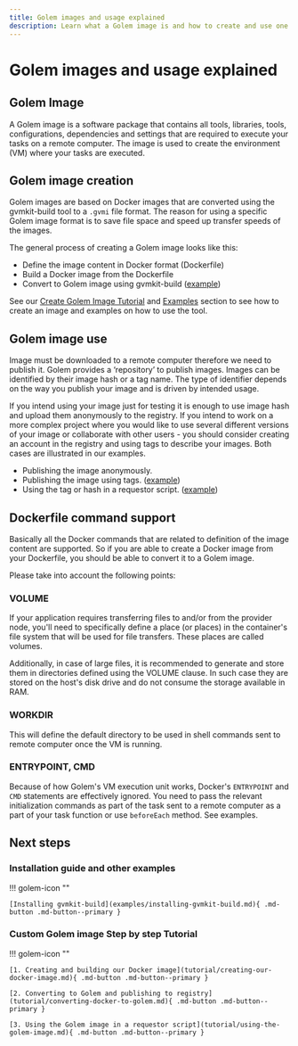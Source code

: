 ```yaml
---
title: Golem images and usage explained
description: Learn what a Golem image is and how to create and use one
---
```





# Golem images and usage explained


## Golem Image

A Golem image is a software package that contains all tools, libraries, tools, configurations, dependencies and settings that are required to execute your tasks on a remote computer. The image is used to create the environment (VM) where your tasks are executed.

## Golem image creation 

Golem images are based on Docker images that are converted using the gvmkit-build tool to a `.gvmi` file format. The reason for using a specific Golem image format is to save file space and speed up transfer speeds of the images.

The general process of creating a Golem image looks like this:

* Define the image content in Docker format (Dockerfile)
* Build a Docker image from the Dockerfile
* Convert to Golem image using gvmkit-build ([example](examples/converting-an-image.md))

See our [Create Golem Image Tutorial](#custom-golem-image-step-by-step-tutorial) and [Examples](#installation-guide-and-other-examples) section to see how to create an image and examples on how to use the tool. 

## Golem image use

Image must be downloaded to a remote computer therefore we need to publish it. Golem provides a ‘repository’ to publish images. Images can be identified by their image hash or a tag name. The type of identifier depends on the way you publish your image and is driven by intended usage.

If you intend using your image just for testing it is enough to use image hash and upload them anonymously to the registry. If you intend to work on a more complex project where you would like to use several different versions of your image or collaborate with other users - you should consider creating an account in the registry and using tags to describe your images. Both cases are illustrated in our examples.

* Publishing the image anonymously. <!-- example is missing -->
* Publishing the image using tags. ([example](examples/pushing-to-registry.md))
* Using the tag or hash in a requestor script. ([example](examples/using-golem-image.md))

## Dockerfile command support 

Basically all the Docker commands that are related to definition of the image content are supported. So if you are able to create a Docker image from your Dockerfile, you should be able to convert it to a Golem image.

Please take into account the following points:

### VOLUME

If your application requires transferring files to and/or from the provider node, you'll need to specifically define a place (or places) in the container's file system that will be used for file transfers. These places are called volumes.

Additionally, in case of large files, it is recommended to generate and store them in directories defined using the VOLUME clause. In such case they are stored on the host's disk drive and do not consume the storage available in RAM.

### WORKDIR

This will define the default directory to be used in shell commands sent to remote computer once the VM is running.

### ENTRYPOINT, CMD

Because of how Golem's VM execution unit works, Docker's `ENTRYPOINT` and `CMD` statements are effectively ignored. You need to pass the relevant initialization commands as part of the task sent to a remote computer as a part of your task function or use `beforeEach` method. See examples.

## Next steps

### Installation guide and other examples

!!! golem-icon ""

    [Installing gvmkit-build](examples/installing-gvmkit-build.md){ .md-button .md-button--primary }

### Custom Golem image Step by step Tutorial

!!! golem-icon ""

    [1. Creating and building our Docker image](tutorial/creating-our-docker-image.md){ .md-button .md-button--primary }

    [2. Converting to Golem and publishing to registry](tutorial/converting-docker-to-golem.md){ .md-button .md-button--primary }

    [3. Using the Golem image in a requestor script](tutorial/using-the-golem-image.md){ .md-button .md-button--primary }